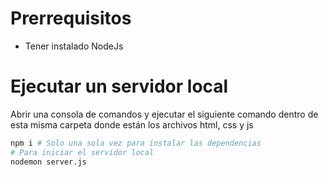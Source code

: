 # Prerrequisitos

- Tener instalado NodeJs

# Ejecutar un servidor local

Abrir una consola de comandos y ejecutar el siguiente comando dentro de esta misma carpeta donde están los archivos html, css y js

```bash
npm i # Solo una sola vez para instalar las dependencias
# Para iniciar el servidor local
nodemon server.js
```
